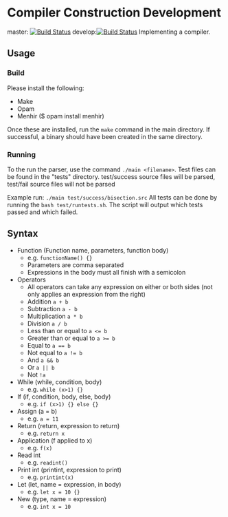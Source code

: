 # Compiler Construction Development

master: [![Build Status](https://travis-ci.org/ChrisLane/Compiler-Construction.svg?branch=master)](https://travis-ci.org/ChrisLane/Compiler-Construction) develop:[![Build Status](https://travis-ci.org/ChrisLane/Compiler-Construction.svg?branch=develop)](https://travis-ci.org/ChrisLane/Compiler-Construction)
Implementing a compiler.

## Usage
### Build
Please install the following:
* Make
* Opam
* Menhir ($ opam install menhir)

Once these are installed, run the `make` command in the main directory. If successful, a binary should have been created in the same directory.

### Running
To the run the parser, use the command `./main <filename>`.
Test files can be found in the "tests" directory.
test/success source files will be parsed, test/fail source files will not be parsed

Example run: `./main test/success/bisection.src`
All tests can be done by running the `bash test/runtests.sh`. The script will output which tests passed and which failed.

## Syntax
 * Function (Function name, parameters, function body)
   * e.g. `functionName() {}`
   * Parameters are comma separated
   * Expressions in the body must all finish with a semicolon
 * Operators
   * All operators can take any expression on either or both sides (not only applies an expression from the right)
   * Addition `a + b`
   * Subtraction `a - b`
   * Multiplication `a * b`
   * Division `a / b`
   * Less than or equal to `a <= b`
   * Greater than or equal to `a >= b`
   * Equal to `a == b`
   * Not equal to `a != b`
   * And `a && b`
   * Or `a || b`
   * Not `!a`
 * While (while, condition, body)
   * e.g. `while (x>1) {}`
 * If (if, condition, body, else, body)
   * e.g. `if (x>1) {} else {}`
 * Assign (a = b)
   * e.g. `a = 11`
 * Return (return, expression to return)
   * e.g. `return x`
 * Application (f applied to x)
   * e.g. `f(x)`
 * Read int
   * e.g. `readint()`
 * Print int (printint, expression to print)
   * e.g. `printint(x)`
 * Let (let, name = expression, in body)
   * e.g. `let x = 10 {}`
 * New (type, name = expression)
   * e.g. `int x = 10`
